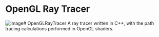 # OpenGL Ray Tracer
![image](https://github.com/roboevt/OpenGLRayTracer/assets/70998278/870cf56d-dafc-4802-8d04-bdc46b0afc54)# OpenGLRayTracer
A ray tracer written in C++, with the path tracing calculations performed in OpenGL shaders.

